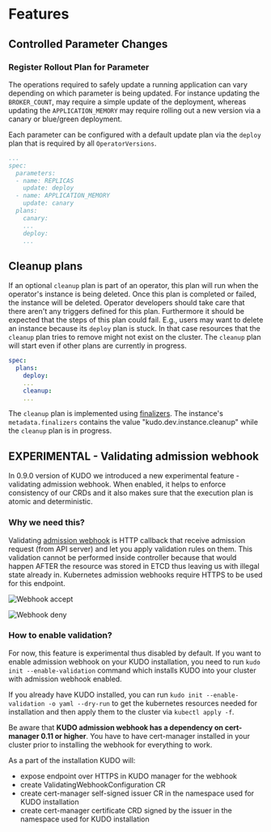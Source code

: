 # Features

## Controlled Parameter Changes

### Register Rollout Plan for Parameter

The operations required to safely update a running application can vary depending on which parameter is
being updated. For instance updating the `BROKER_COUNT`, may require a simple update of the deployment, whereas
updating the `APPLICATION_MEMORY` may require rolling out a new version via a canary or blue/green deployment.

Each parameter can be configured with a default update plan via the `deploy` plan that is required by all `OperatorVersions`.

```yaml
...
spec:
  parameters:
  - name: REPLICAS
    update: deploy
  - name: APPLICATION_MEMORY
    update: canary
  plans:
    canary:
    ...
    deploy:
    ...
```

## Cleanup plans

If an optional `cleanup` plan is part of an operator, this plan will run when the operator's instance is being deleted. Once this plan is completed or failed, the instance will be deleted.
Operator developers should take care that there aren't any triggers defined for this plan. Furthermore it should be expected that the steps of this plan could fail. E.g., users may want to delete an instance because its `deploy` plan is stuck. In that case resources that the `cleanup` plan tries to remove might not exist on the cluster. The `cleanup` plan will start even if other plans are currently in progress.

```yaml
spec:
  plans:
    deploy:
    ...
    cleanup:
    ...
```

The `cleanup` plan is implemented using [finalizers](https://kubernetes.io/docs/tasks/access-kubernetes-api/custom-resources/custom-resource-definitions/#finalizers). The instance's `metadata.finalizers` contains the value "kudo.dev.instance.cleanup" while the `cleanup` plan is in progress.

## EXPERIMENTAL - Validating admission webhook

In 0.9.0 version of KUDO we introduced a new experimental feature - validating admission webhook. When enabled, it helps to enforce consistency of our CRDs and it also makes sure that the execution plan is atomic and deterministic.

### Why we need this?

Validating [admission webhook](https://kubernetes.io/docs/reference/access-authn-authz/extensible-admission-controllers/) is HTTP callback that receive admission request (from API server) and let you apply validation rules on them. This validation cannot be performed inside controller because that would happen AFTER the resource was stored in ETCD thus leaving us with illegal state already in. Kubernetes admission webhooks require HTTPS to be used for this endpoint.

![Webhook accept](/images/webhook-accept.png?10x20)

![Webhook deny](/images/webhook-deny.png?10x20)

### How to enable validation?

For now, this feature is experimental thus disabled by default. If you want to enable admission webhook on your KUDO installation, you need to run `kudo init --enable-validation` command which installs KUDO into your cluster with admission webhook enabled.

If you already have KUDO installed, you can run `kudo init --enable-validation -o yaml --dry-run` to get the kubernetes resources needed for installation and then apply them to the cluster via `kubectl apply -f`.

Be aware that **KUDO admission webhook has a dependency on cert-manager 0.11 or higher**. You have to have cert-manager installed in your cluster prior to installing the webhook for everything to work.

As a part of the installation KUDO will:
- expose endpoint over HTTPS in KUDO manager for the webhook
- create ValidatingWebhookConfiguration CR
- create cert-manager self-signed issuer CR in the namespace used for KUDO installation
- create cert-manager certificate CRD signed by the issuer in the namespace used for KUDO installation

